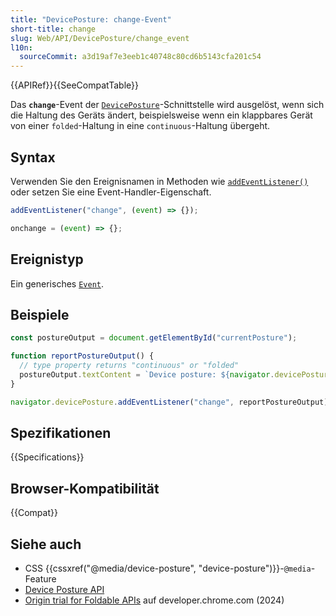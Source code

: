 ```yaml
---
title: "DevicePosture: change-Event"
short-title: change
slug: Web/API/DevicePosture/change_event
l10n:
  sourceCommit: a3d19af7e3eeb1c40748c80cd6b5143cfa201c54
---
```


{{APIRef}}{{SeeCompatTable}}

Das **`change`**-Event der [`DevicePosture`](/de/docs/Web/API/DevicePosture)-Schnittstelle wird ausgelöst, wenn sich die Haltung des Geräts ändert, beispielsweise wenn ein klappbares Gerät von einer `folded`-Haltung in eine `continuous`-Haltung übergeht.

## Syntax

Verwenden Sie den Ereignisnamen in Methoden wie [`addEventListener()`](/de/docs/Web/API/EventTarget/addEventListener) oder setzen Sie eine Event-Handler-Eigenschaft.

```js
addEventListener("change", (event) => {});

onchange = (event) => {};
```

## Ereignistyp

Ein generisches [`Event`](/de/docs/Web/API/Event).

## Beispiele

```js
const postureOutput = document.getElementById("currentPosture");

function reportPostureOutput() {
  // type property returns "continuous" or "folded"
  postureOutput.textContent = `Device posture: ${navigator.devicePosture.type}`;
}

navigator.devicePosture.addEventListener("change", reportPostureOutput);
```

## Spezifikationen

{{Specifications}}

## Browser-Kompatibilität

{{Compat}}

## Siehe auch

- CSS {{cssxref("@media/device-posture", "device-posture")}}-`@media`-Feature
- [Device Posture API](/de/docs/Web/API/Device_Posture_API)
- [Origin trial for Foldable APIs](https://developer.chrome.com/blog/foldable-apis-ot) auf developer.chrome.com (2024)

